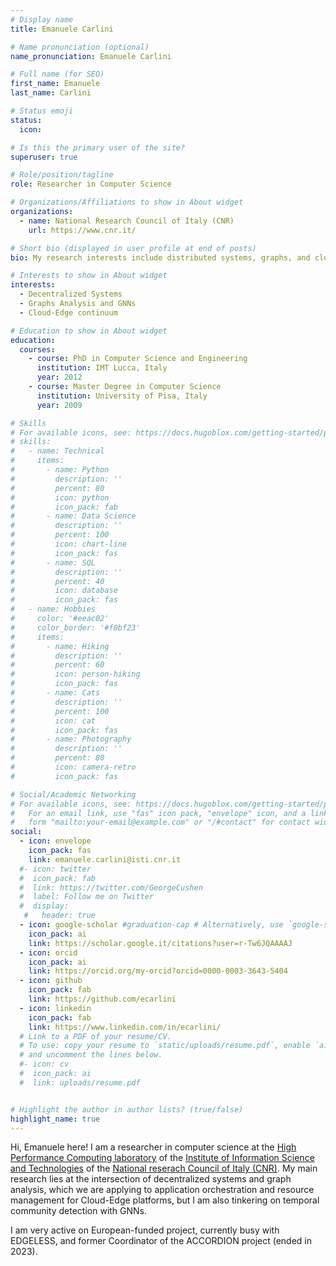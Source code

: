 ```yaml
---
# Display name
title: Emanuele Carlini

# Name pronunciation (optional)
name_pronunciation: Emanuele Carlini

# Full name (for SEO)
first_name: Emanuele
last_name: Carlini

# Status emoji
status:
  icon:

# Is this the primary user of the site?
superuser: true

# Role/position/tagline
role: Researcher in Computer Science

# Organizations/Affiliations to show in About widget
organizations:
  - name: National Research Council of Italy (CNR)
    url: https://www.cnr.it/

# Short bio (displayed in user profile at end of posts)
bio: My research interests include distributed systems, graphs, and cloud-edge architectures.

# Interests to show in About widget
interests:
  - Decentralized Systems
  - Graphs Analysis and GNNs
  - Cloud-Edge continuum

# Education to show in About widget
education:
  courses:
    - course: PhD in Computer Science and Engineering
      institution: IMT Lucca, Italy
      year: 2012
    - course: Master Degree in Computer Science
      institution: University of Pisa, Italy
      year: 2009

# Skills
# For available icons, see: https://docs.hugoblox.com/getting-started/page-builder/#icons
# skills:
#   - name: Technical
#     items:
#       - name: Python
#         description: ''
#         percent: 80
#         icon: python
#         icon_pack: fab
#       - name: Data Science
#         description: ''
#         percent: 100
#         icon: chart-line
#         icon_pack: fas
#       - name: SQL
#         description: ''
#         percent: 40
#         icon: database
#         icon_pack: fas
#   - name: Hobbies
#     color: '#eeac02'
#     color_border: '#f0bf23'
#     items:
#       - name: Hiking
#         description: ''
#         percent: 60
#         icon: person-hiking
#         icon_pack: fas
#       - name: Cats
#         description: ''
#         percent: 100
#         icon: cat
#         icon_pack: fas
#       - name: Photography
#         description: ''
#         percent: 80
#         icon: camera-retro
#         icon_pack: fas

# Social/Academic Networking
# For available icons, see: https://docs.hugoblox.com/getting-started/page-builder/#icons
#   For an email link, use "fas" icon pack, "envelope" icon, and a link in the
#   form "mailto:your-email@example.com" or "/#contact" for contact widget.
social:
  - icon: envelope
    icon_pack: fas
    link: emanuele.carlini@isti.cnr.it
  #- icon: twitter
  #  icon_pack: fab
  #  link: https://twitter.com/GeorgeCushen
  #  label: Follow me on Twitter
  #  display:
   #   header: true
  - icon: google-scholar #graduation-cap # Alternatively, use `google-scholar` icon from `ai` icon pack
    icon_pack: ai
    link: https://scholar.google.it/citations?user=r-Tw6JQAAAAJ
  - icon: orcid
    icon_pack: ai
    link: https://orcid.org/my-orcid?orcid=0000-0003-3643-5404
  - icon: github
    icon_pack: fab
    link: https://github.com/ecarlini
  - icon: linkedin
    icon_pack: fab
    link: https://www.linkedin.com/in/ecarlini/
  # Link to a PDF of your resume/CV.
  # To use: copy your resume to `static/uploads/resume.pdf`, enable `ai` icons in `params.yaml`,
  # and uncomment the lines below.
  #- icon: cv
  #  icon_pack: ai
  #  link: uploads/resume.pdf


# Highlight the author in author lists? (true/false)
highlight_name: true
---
```


Hi, Emanuele here! I am a researcher in computer science at the [High Performance Computing laboratory](http://hpc.isti.cnr.it/) of the [Institute of Information Science and Technologies](https://www.isti.cnr.it) of the [National reserach Council of Italy (CNR)](https://www.cnr.it/en). My main research lies at the intersection of decentralized systems and graph analysis, which we are applying to application orchestration and resource management for Cloud-Edge platforms, but I am also tinkering on temporal community detection with GNNs. 

I am very active on European-funded project, currently busy with EDGELESS, and former Coordinator of the ACCORDION project (ended in 2023).